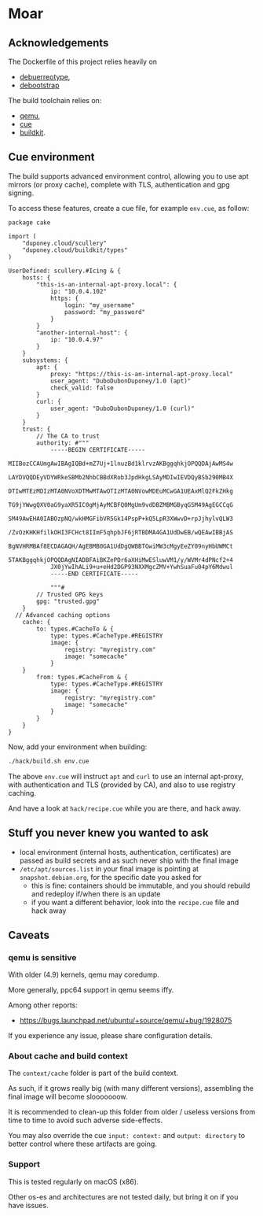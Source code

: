 # Moar

## Acknowledgements

The Dockerfile of this project relies heavily on
 * [debuerreotype](https://github.com/debuerreotype/debuerreotype),
 * [debootstrap](https://wiki.debian.org/Debootstrap)

The build toolchain relies on:
 * [qemu](https://www.qemu.org/),
 * [cue](https://cuelang.org/)
 * [buildkit](https://github.com/moby/buildkit).

## Cue environment

The build supports advanced environment control, allowing you to use apt mirrors (or proxy cache), complete with TLS,
authentication and gpg signing.

To access these features, create a cue file, for example `env.cue`, as follow:

```cue
package cake

import (
	"duponey.cloud/scullery"
	"duponey.cloud/buildkit/types"
)

UserDefined: scullery.#Icing & {
	hosts: {
		"this-is-an-internal-apt-proxy.local": {
			ip: "10.0.4.102"
			https: {
				login: "my_username"
				password: "my_password"
			}
		}
		"another-internal-host": {
			ip: "10.0.4.97"
		}
	}
	subsystems: {
		apt: {
			proxy: "https://this-is-an-internal-apt-proxy.local"
			user_agent: "DuboDubonDuponey/1.0 (apt)"
			check_valid: false
		}
		curl: {
			user_agent: "DuboDubonDuponey/1.0 (curl)"
		}
	}
	trust: {
		// The CA to trust
		authority: #"""
			-----BEGIN CERTIFICATE-----
			MIIBozCCAUmgAwIBAgIQBd+mZ7Uj+1lnuzBd1klrvzAKBggqhkjOPQQDAjAwMS4w
			LAYDVQQDEyVDYWRkeSBMb2NhbCBBdXRob3JpdHkgLSAyMDIwIEVDQyBSb290MB4X
			DTIwMTEzMDIzMTA0NVoXDTMwMTAwOTIzMTA0NVowMDEuMCwGA1UEAxMlQ2FkZHkg
			TG9jYWwgQXV0aG9yaXR5IC0gMjAyMCBFQ0MgUm9vdDBZMBMGByqGSM49AgEGCCqG
			SM49AwEHA0IABOzpNQ/wkHMGFibVR5Gk14PspP+kQ5LpR3XWwvD+rpJjhylvQLW3
			/ZvOzKHKHfilkOHI3FCHct8IImF5qhpbJF6jRTBDMA4GA1UdDwEB/wQEAwIBBjAS
			BgNVHRMBAf8ECDAGAQH/AgEBMB0GA1UdDgQWBBTGwiMW3cMgyEeZY09nyHbUWMCt
			5TAKBggqhkjOPQQDAgNIADBFAiBKZePDr6aXHiMwESluwVM1/y/WVMr4dPNcf2+4
			JX0jYwIhALi9+u+eHd2DGP93NXXMgcZMV+YwhSuaFu04pY6Mdwul
			-----END CERTIFICATE-----

			"""#
		// Trusted GPG keys
		gpg: "trusted.gpg"
	}
  // Advanced caching options
	cache: {
		to: types.#CacheTo & {
			type: types.#CacheType.#REGISTRY
			image: {
				registry: "myregistry.com"
				image: "somecache"
			}
    }
		from: types.#CacheFrom & {
			type: types.#CacheType.#REGISTRY
			image: {
				registry: "myregistry.com"
				image: "somecache"
			}
		}
	}
}
```

Now, add your environment when building:

```bash
./hack/build.sh env.cue
```

The above `env.cue` will instruct `apt` and `curl` to use an internal apt-proxy, with authentication and TLS (provided by CA),
and also to use registry caching.

And have a look at `hack/recipe.cue` while you are there, and hack away.

## Stuff you never knew you wanted to ask

 * local environment (internal hosts, authentication, certificates) are passed as build secrets and as such never ship with the final image
 * `/etc/apt/sources.list` in your final image is pointing at `snapshot.debian.org`, for the specific date you asked for
   * this is fine: containers should be immutable, and you should rebuild and redeploy if/when there is an update
   * if you want a different behavior, look into the `recipe.cue` file and hack away

## Caveats

### qemu is sensitive

With older (4.9) kernels, qemu may coredump.

More generally, ppc64 support in qemu seems iffy.

Among other reports: 
 * https://bugs.launchpad.net/ubuntu/+source/qemu/+bug/1928075

If you experience any issue, please share configuration details.

### About cache and build context

The `context/cache` folder is part of the build context.

As such, if it grows really big (with many different versions), assembling the final image will become slooooooow.

It is recommended to clean-up this folder from older / useless versions from time to time to avoid such adverse side-effects.

You may also override the cue `input: context:` and `output: directory` to better control where these artifacts are going.

### Support

This is tested regularly on macOS (x86).

Other os-es and architectures are not tested daily, but bring it on if you have issues.
